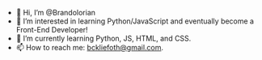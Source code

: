 - 👋 Hi, I’m @Brandolorian
- 👀 I’m interested in learning Python/JavaScript and eventually become a Front-End Developer!
- 🌱 I’m currently learning Python, JS, HTML, and CSS.
- 📫 How to reach me: bckliefoth@gmail.com.

<!---
Brandolorian/Brandolorian is a ✨ special ✨ repository because its `README.md` (this file) appears on your GitHub profile.
You can click the Preview link to take a look at your changes.
--->
